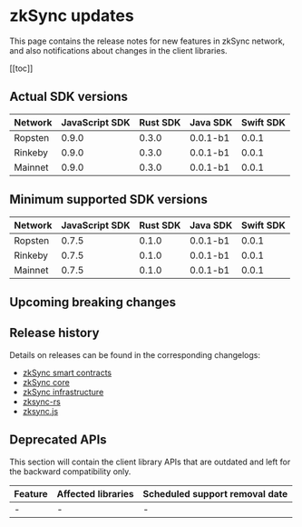 # zkSync updates

This page contains the release notes for new features in zkSync network, and also notifications about changes in the
client libraries.

[[toc]]

## Actual SDK versions

| Network | JavaScript SDK | Rust SDK | Java SDK | Swift SDK |
| ------- | -------------- | -------- | -------- | --------- |
| Ropsten | 0.9.0          | 0.3.0    | 0.0.1-b1 | 0.0.1     |
| Rinkeby | 0.9.0          | 0.3.0    | 0.0.1-b1 | 0.0.1     |
| Mainnet | 0.9.0          | 0.3.0    | 0.0.1-b1 | 0.0.1     |

## Minimum supported SDK versions

| Network | JavaScript SDK | Rust SDK | Java SDK | Swift SDK |
| ------- | -------------- | -------- | -------- | --------- |
| Ropsten | 0.7.5          | 0.1.0    | 0.0.1-b1 | 0.0.1     |
| Rinkeby | 0.7.5          | 0.1.0    | 0.0.1-b1 | 0.0.1     |
| Mainnet | 0.7.5          | 0.1.0    | 0.0.1-b1 | 0.0.1     |

## Upcoming breaking changes

## Release history

Details on releases can be found in the corresponding changelogs:

- [zkSync smart contracts](https://github.com/matter-labs/zksync/blob/master/changelog/contracts.md)
- [zkSync core](https://github.com/matter-labs/zksync/blob/master/changelog/core.md)
- [zkSync infrastructure](https://github.com/matter-labs/zksync/blob/master/changelog/infrastructure.md)
- [zksync-rs](https://github.com/matter-labs/zksync/blob/master/changelog/rust-sdk.md)
- [zksync.js](https://github.com/matter-labs/zksync/blob/master/changelog/js-sdk.md)

## Deprecated APIs

This section will contain the client library APIs that are outdated and left for the backward compatibility only.

| Feature | Affected libraries | Scheduled support removal date |
| ------- | ------------------ | ------------------------------ |
| -       | -                  | -                              |
